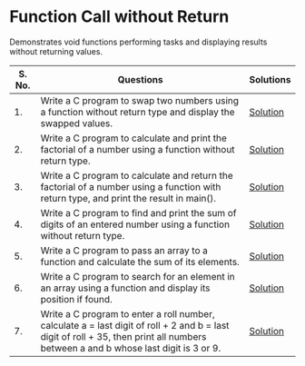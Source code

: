 # Function Call without Return

Demonstrates void functions performing tasks and displaying results without returning values.

| S. No. | Questions | Solutions |
|---|---|---|
| 1. | Write a C program to swap two numbers using a function without return type and display the swapped values. | [Solution](https://github.com/PrateekRaj8125/Beginner-C-Programms/blob/main/Codes/12.%20Function%20Call%20without%20Return/pb1.c) |
| 2. | Write a C program to calculate and print the factorial of a number using a function without return type. | [Solution](https://github.com/PrateekRaj8125/Beginner-C-Programms/blob/main/Codes/12.%20Function%20Call%20without%20Return/pb2.c) |
| 3. | Write a C program to calculate and return the factorial of a number using a function with return type, and print the result in main(). | [Solution](https://github.com/PrateekRaj8125/Beginner-C-Programms/blob/main/Codes/12.%20Function%20Call%20without%20Return/pb3.c) |
| 4. | Write a C program to find and print the sum of digits of an entered number using a function without return type. | [Solution](https://github.com/PrateekRaj8125/Beginner-C-Programms/blob/main/Codes/12.%20Function%20Call%20without%20Return/pb4.c) |
| 5. | Write a C program to pass an array to a function and calculate the sum of its elements. | [Solution](https://github.com/PrateekRaj8125/Beginner-C-Programms/blob/main/Codes/12.%20Function%20Call%20without%20Return/pb5.c) |
| 6. | Write a C program to search for an element in an array using a function and display its position if found. | [Solution](https://github.com/PrateekRaj8125/Beginner-C-Programms/blob/main/Codes/12.%20Function%20Call%20without%20Return/pb6.c) |
| 7. | Write a C program to enter a roll number, calculate a = last digit of roll + 2 and b = last digit of roll + 35, then print all numbers between a and b whose last digit is 3 or 9. | [Solution](https://github.com/PrateekRaj8125/Beginner-C-Programms/blob/main/Codes/12.%20Function%20Call%20without%20Return/pb7.c) |
